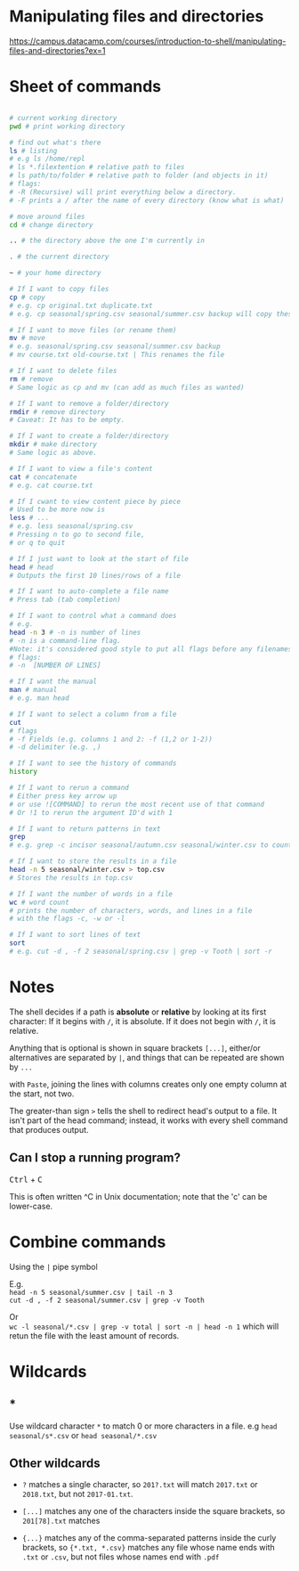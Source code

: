 # Manipulating files and directories 

https://campus.datacamp.com/courses/introduction-to-shell/manipulating-files-and-directories?ex=1

# Sheet of commands

```bash

# current working directory
pwd # print working directory

# find out what's there
ls # listing
# e.g ls /home/repl
# ls *.filextention # relative path to files
# ls path/to/folder # relative path to folder (and objects in it)
# flags:
# -R (Recursive) will print everything below a directory.
# -F prints a / after the name of every directory (know what is what)

# move around files
cd # change directory

.. # the directory above the one I'm currently in

. # the current directory

~ # your home directory

# If I want to copy files
cp # copy
# e.g. cp original.txt duplicate.txt
# e.g. cp seasonal/spring.csv seasonal/summer.csv backup will copy these two files to backup folder (assumed it exists in current path)

# If I want to move files (or rename them)
mv # move
# e.g. seasonal/spring.csv seasonal/summer.csv backup
# mv course.txt old-course.txt | This renames the file

# If I want to delete files
rm # remove
# Same logic as cp and mv (can add as much files as wanted)

# If I want to remove a folder/directory
rmdir # remove directory
# Caveat: It has to be empty.

# If I want to create a folder/directory
mkdir # make directory
# Same logic as above.

# If I want to view a file's content
cat # concatenate
# e.g. cat course.txt

# If I cwant to view content piece by piece
# Used to be more now is
less # ...
# e.g. less seasonal/spring.csv
# Pressing n to go to second file,
# or q to quit

# If I just want to look at the start of file
head # head
# Outputs the first 10 lines/rows of a file

# If I want to auto-complete a file name
# Press tab (tab completion)

# If I want to control what a command does
# e.g.
head -n 3 # -n is number of lines
# -n is a command-line flag.
#Note: it's considered good style to put all flags before any filenames.
# flags:
# -n  [NUMBER OF LINES]

# If I want the manual
man # manual
# e.g. man head

# If I want to select a column from a file
cut
# flags
# -f Fields (e.g. columns 1 and 2: -f (1,2 or 1-2))
# -d delimiter (e.g. ,)

# If I want to see the history of commands
history

# If I want to rerun a command
# Either press key arrow up
# or use ![COMMAND] to rerun the most recent use of that command
# Or !1 to rerun the argument ID'd with 1

# If I want to return patterns in text
grep 
# e.g. grep -c incisor seasonal/autumn.csv seasonal/winter.csv to count the number of lines "incisor" appears in both files.

# If I want to store the results in a file
head -n 5 seasonal/winter.csv > top.csv
# Stores the results in top.csv

# If I want the number of words in a file
wc # word count
# prints the number of characters, words, and lines in a file
# with the flags -c, -w or -l

# If I want to sort lines of text
sort
# e.g. cut -d , -f 2 seasonal/spring.csv | grep -v Tooth | sort -r

```

# Notes

The shell decides if a path is **absolute** or **relative** by looking at its first character: If it begins with `/`, it is absolute. If it does not begin with `/`, it is relative.

Anything that is optional is shown in square brackets `[...]`, either/or alternatives are separated by `|`, and things that can be repeated are shown by `...`

with `Paste`, joining the lines with columns creates only one empty column at the start, not two.

The greater-than sign `>` tells the shell to redirect head's output to a file. It isn't part of the head command; instead, it works with every shell command that produces output.

## Can I stop a running program?
<kbd>Ctrl</kbd> + <kbd>C</kbd>   

This is often written ^C in Unix documentation; note that the 'c' can be lower-case.

# Combine commands

Using the `|` pipe symbol

E.g.  
`head -n 5 seasonal/summer.csv | tail -n 3`  
`cut -d , -f 2 seasonal/summer.csv | grep -v Tooth`

Or  
`wc -l seasonal/*.csv | grep -v total | sort -n | head -n 1`
which will retun the file with the least amount of records.


# Wildcards

## *
Use wildcard character `*` to match 0 or more characters in a file.
e.g `head seasonal/s*.csv` or `head seasonal/*.csv`

## Other wildcards

* `?` matches a single character, so `201?.txt` will match `2017.txt` or `2018.txt`, but not `2017-01.txt`.

* `[...]` matches any one of the characters inside the square brackets, so `201[78].txt` matches 

* `{...}` matches any of the comma-separated patterns inside the curly brackets, so `{*.txt, *.csv}` matches any file whose name ends with `.txt` or `.csv`, but not files whose names end with `.pdf`
